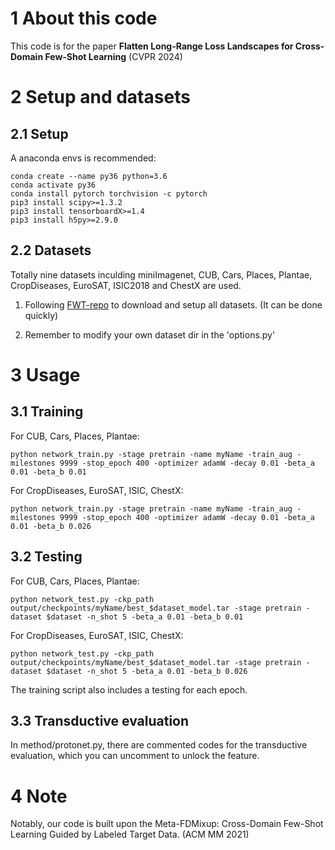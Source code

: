# 1 About this code
This code is for the paper **Flatten Long-Range Loss Landscapes for Cross-Domain Few-Shot Learning** (CVPR 2024)



# 2 Setup and datasets

## 2.1 Setup

A anaconda envs is recommended:

```
conda create --name py36 python=3.6
conda activate py36
conda install pytorch torchvision -c pytorch
pip3 install scipy>=1.3.2
pip3 install tensorboardX>=1.4
pip3 install h5py>=2.9.0
```


## 2.2 Datasets
Totally nine datasets inculding miniImagenet, CUB, Cars, Places, Plantae, CropDiseases, EuroSAT, ISIC2018 and ChestX are used.

1. Following [FWT-repo](https://github.com/hytseng0509/CrossDomainFewShot) to download and setup all datasets. (It can be done quickly)

2. Remember to modify your own dataset dir in the 'options.py'


# 3 Usage
## 3.1 Training
For CUB, Cars, Places, Plantae:
```
python network_train.py -stage pretrain -name myName -train_aug -milestones 9999 -stop_epoch 400 -optimizer adamW -decay 0.01 -beta_a 0.01 -beta_b 0.01
```

For CropDiseases, EuroSAT, ISIC, ChestX:
```
python network_train.py -stage pretrain -name myName -train_aug -milestones 9999 -stop_epoch 400 -optimizer adamW -decay 0.01 -beta_a 0.01 -beta_b 0.026
```

## 3.2 Testing
For CUB, Cars, Places, Plantae:
```
python network_test.py -ckp_path output/checkpoints/myName/best_$dataset_model.tar -stage pretrain -dataset $dataset -n_shot 5 -beta_a 0.01 -beta_b 0.01
```

For CropDiseases, EuroSAT, ISIC, ChestX:
```
python network_test.py -ckp_path output/checkpoints/myName/best_$dataset_model.tar -stage pretrain -dataset $dataset -n_shot 5 -beta_a 0.01 -beta_b 0.026
```

The training script also includes a testing for each epoch.


## 3.3 Transductive evaluation

In method/protonet.py, there are commented codes for the transductive evaluation, which you can uncomment to unlock the feature.


# 4 Note
Notably, our code is built upon the Meta-FDMixup: Cross-Domain Few-Shot Learning Guided by Labeled Target Data. (ACM MM 2021)

